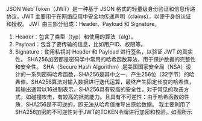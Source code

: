 JSON Web Token（JWT）是一种基于 JSON 格式的轻量级身份验证和信息传递协议。JWT 主要用于在网络应用中安全地传递声明（claims），以便于身份认证和授权。
JWT 由三部分组成：Header、Payload 和 Signature。
1. Header：包含了类型（typ）和使用的算法（alg）。
2. Payload：包含了要传输的信息，比如用户ID、权限等。
3. Signature：使用私钥对 Header 和 Payload 进行签名，以验证 JWT 的真实性。
SHA256加密都是密码学中常用的哈希函数算法，用于保护数据的完整性和安全性。
SHA（Secure Hash Algorithm）是美国国家安全局（NSA）设计的一系列密码哈希函数，SHA256是其中之一，产生256位（32字节）的哈希值。SHA256算法对输入数据进行迭代运算，最终产生固定长度的哈希值，其输出通常以16进制表示。SHA256具有较高的安全性，对于常见的攻击方式，如碰撞攻击，有较高的抵抗能力。且具有不可逆性：由于哈希函数的性质，SHA256是不可逆的，即无法从哈希值推导出原始数据。
我主要利用了SHA256加密的不可逆性对于JWT的TOKEN令牌进行加密和校验。如图所示
